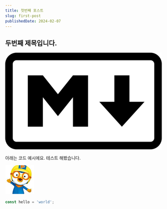 ```yaml
---
title: 첫번째 포스트
slug: first-post
publishedDate: 2024-02-07
---
```

## 두번째 제목입니다.

![](./assets/20240207-01.png)

아래는 코드 예시에요. 테스트 해봤습니다.

![](./assets/20240727-02.png)

```js
const hello = 'world';
```

